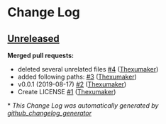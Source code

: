 # Change Log

## [Unreleased](https://github.com/Thexumaker/PyBaseball/tree/HEAD)

**Merged pull requests:**

- deleted several unrelated files [\#4](https://github.com/Thexumaker/PyBaseball/pull/4) ([Thexumaker](https://github.com/Thexumaker))
- added following paths: [\#3](https://github.com/Thexumaker/PyBaseball/pull/3) ([Thexumaker](https://github.com/Thexumaker))
- v0.0.1 \(2019-08-17\) [\#2](https://github.com/Thexumaker/PyBaseball/pull/2) ([Thexumaker](https://github.com/Thexumaker))
- Create LICENSE [\#1](https://github.com/Thexumaker/PyBaseball/pull/1) ([Thexumaker](https://github.com/Thexumaker))



\* *This Change Log was automatically generated by [github_changelog_generator](https://github.com/skywinder/Github-Changelog-Generator)*
